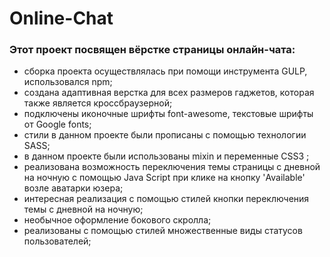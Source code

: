 # Online-Chat
### Этот проект посвящен вёрстке страницы онлайн-чата:
- сборка проекта осуществлялась при помощи инструмента GULP, использовался npm;
- создана адаптивная верстка для всех размеров гаджетов, которая также является кроссбраузерной;
- подключены иконочные шрифты font-awesome, текстовые шрифты от Google fonts;
- стили в данном проекте были прописаны с помощью теxнологии SASS;
- в данном проекте были использованы mixin и переменные CSS3 ;
- реализована возможность переключения темы страницы с дневной на ночную c помощью Java Script при клике на кнопку 'Available' возле аватарки юзера;
- интересная реализация с помощью стилей кнопки переключения темы с дневной на ночную;
- необычное оформление бокового скролла;
- реализованы с помощью стилей множественные виды статусов пользователей;
